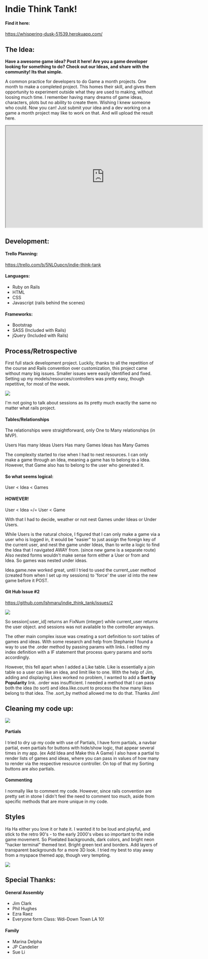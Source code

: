 # Indie Think Tank!

#### Find it here:
https://whispering-dusk-51539.herokuapp.com/

## The Idea:
__Have a awesome game idea? Post it here!
Are you a game developer looking for something to do? Check out our Ideas, and share with the community!
Its that simple.__

A common practice for developers to do Game a month projects. One month to make a completed project. This homes their skill, and gives them opportunity to experiment outside what they are used to making, without loosing much time.
I remember having many dreams of game ideas, characters, plots but no ability to create them. Wishing I knew someone who could. Now you can!
Just submit your idea and a dev working on a game a month project may like to work on that. And will upload the result here.

<iframe src="https://drive.google.com/file/d/0B3PzzLC9kOUFV0E1ZkJ1QjIxYVE/preview" width="640" height="330"></iframe>

## Development: 

#### Trello Planning:
https://trello.com/b/5NLOupcn/indie-think-tank

#### Languages:
* Ruby on Rails
* HTML
* CSS
* Javascript (rails behind the scenes)

#### Frameworks:
* Bootstrap
* SASS (Included with Rails)
* jQuery (Included with Rails)

## Process/Retrospective
First full stack development project. Luckily, thanks to all the repetition of the course and Rails convention over customization, this project came without many big issues. Smaller issues were easily identified and fixed. Setting up my models/resources/controllers was pretty easy, though repetitive, for most of the week. 

![](http://s.quickmeme.com/img/0f/0fb7b038f350e57268e16083c540cbf330492e5e810116b1a57cbe148d501ed2.jpg)

I'm not going to talk about sessions as its pretty much exactly the same no matter what rails project.

#### Tables/Relationships
The relationships were straightforward, only One to Many relationships (in MVP).

Users Has many Ideas
Users Has many Games
Ideas has Many Games

The complexity started to rise when I had to nest resources. I can only make a game through an Idea, meaning a game has to belong to a Idea. However, that Game also has to belong to the user who generated it.

#### So what seems logical:
User < Idea < Games

#### HOWEVER!

User < Idea =/= User < Game

With that I had to decide, weather or not nest Games under Ideas or Under Users.

While Users is the natural choice, I figured that I can only make a game via a user who is logged in, it would be "easier" to just assign the foreign key of the current user, and nest the game under Ideas, than to write a logic to find the Idea that I navigated AWAY from. (since new game is a separate route) Also nested forms wouldn't make sense form either a User or from and Idea. So games was nested under ideas.

Idea.game.new worked great, until I tried to used the current_user method (created from when I set up my sessions) to 'force' the user id into the new game before it POST.

#### Git Hub Issue #2

https://github.com/Ishmaru/indie_think_tank/issues/2

![](https://cloud.githubusercontent.com/assets/18603064/15897277/c1f42328-2d48-11e6-896b-3ad40968e5c1.png)


So session[:user_id] returns an FixNum (integer) while current_user returns the user object.
and sessions was not available to the controller anyways.

The other main complex issue was creating a sort definition to sort tables of games and ideas.
With some research and help from Stephanie I found a way to use the .order method by passing params with links. I edited my index definition with a IF statement that process query params and sorts accordingly.

However, this fell apart when I added a Like table. Like is essentially a join table so a user can like an idea, and limit like to one. With the help of Jim, adding and displaying Likes worked no problem, I wanted to add a __Sort by Popularity__ link. .order was insufficient. I needed a method that I can pass both the idea (to sort) and idea.like.count to process the how many likes belong to that idea. The .sort_by method allowed me to do that. Thanks Jim!

## Cleaning my code up:
![](http://s2.quickmeme.com/img/f7/f7290d32f2d7cee65d73e62a170f4b62050a2d18555516d1391388dececbe0f3.jpg)


#### Partials
I tried to dry up my code with use of Partials, I have form partials, a navbar partial, even partials for buttons with hide/show logic, that appear several times in my app. (ex Add Idea and Make this A Game) I also have a partial to render lists of games and ideas, where you can pass in values of how many to render via the respective resource controller. On top of that my Sorting buttons are also partials.

#### Commenting
I normally like to comment my code. However, since rails convention are pretty set in stone I didn't feel the need to comment too much, aside from specific methods that are more unique in my code.

## Styles

Ha Ha either you love it or hate it. I wanted it to be loud and playful, and stick to the retro 90's - to the early 2000's vibes so important to the indie game movement. So Pixelated backgrounds, dark colors, and bright neon "hacker terminal" themed text. Bright green text and borders. Add layers of transparent backgrounds for a more 3D look. I tried my best to stay away from a myspace themed app, though very tempting.

![](http://www.blogodisea.com/wp-content/uploads/2009/11/simpson-homer-mister-x-imagen.jpg)


## Special Thanks:
#### General Assembly
* Jim Clark
* Phil Hughes
* Ezra Raez
* Everyone form Class: Wdi-Down Town LA 10!

#### Family
* Marina Delpha
* JP Candelier
* Sue Li

